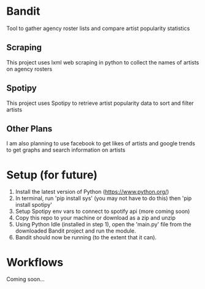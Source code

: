 # Bandit
Tool to gather agency roster lists and compare artist popularity statistics

## Scraping 
This project uses lxml web scraping in python to collect the names of artists on agency rosters

## Spotipy
This project uses Spotipy to retrieve artist popularity data to sort and filter artists

## Other Plans
I am also planning to use facebook to get likes of artists and google trends to get graphs and search information on artists

# Setup (for future)
1. Install the latest version of Python (https://www.python.org/)
2. In terminal, run 'pip install sys' (you may not have to do this) then 'pip install spotipy'
3. Setup Spotipy env vars to connect to spotify api (more coming soon)
4. Copy this repo to your machine or download as a zip and unzip
5. Using Python Idle (installed in step 1), open the 'main.py' file from the downloaded Bandit project and run the module.
6. Bandit should now be running (to the extent that it can).

# Workflows
Coming soon...
